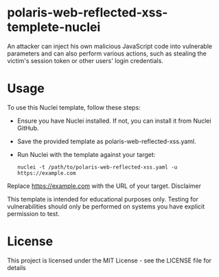 # polaris-web-reflected-xss-templete-nuclei

An attacker can inject his own malicious JavaScript code into vulnerable parameters and can also perform various actions, such as stealing the victim's session token or other users' login credentials.

# Usage

To use this Nuclei template, follow these steps:

- Ensure you have Nuclei installed. If not, you can install it from Nuclei GitHub.
- Save the provided template as polaris-web-reflected-xss.yaml.
- Run Nuclei with the template against your target:



      nuclei -t /path/to/polaris-web-reflected-xss.yaml -u https://example.com

Replace https://example.com with the URL of your target.
Disclaimer

This template is intended for educational purposes only. Testing for vulnerabilities should only be performed on systems you have explicit permission to test.

# License

This project is licensed under the MIT License - see the LICENSE file for details
